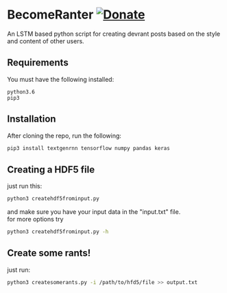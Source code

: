 # BecomeRanter [![Donate](https://img.shields.io/badge/Buy%20Me%20A%20Coffee-%24-blue.svg)](https://www.buymeacoffee.com/ewpratten)

An LSTM based python script for creating devrant posts based on the style and content of other users.

## Requirements
You must have the following installed:
```
python3.6
pip3
```

## Installation
After cloning the repo, run the following:
```bash
pip3 install textgenrnn tensorflow numpy pandas keras
```

## Creating a HDF5 file
just run this:
```bash
python3 createhdf5frominput.py
```
and make sure you have your input data in the "input.txt" file.
<br>
for more options try
```bash
python3 createhdf5frominput.py -h
```

## Create some rants!
just run:
```bash
python3 createsomerants.py -i /path/to/hfd5/file >> output.txt
```
